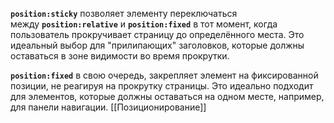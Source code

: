 **`position:sticky`** позволяет элементу переключаться между **`position:relative`** и **`position:fixed`** в тот момент, когда пользователь прокручивает страницу до определённого места. Это идеальный выбор для "прилипающих" заголовков, которые должны оставаться в зоне видимости во время прокрутки.

**`position:fixed`** в свою очередь, закрепляет элемент на фиксированной позиции, не реагируя на прокрутку страницы. Это идеально подходит для элементов, которые должны оставаться на одном месте, например, для панели навигации.
[[Позиционирование]]